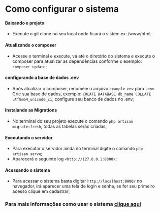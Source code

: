 # Como configurar o sistema

#### Baixando o projeto
* Execute o git clone no seu local onde ficará o sistem ex: /www/html;
#### Atualizando o composer
* Acesse o terminal e execute, vá até o diretório do sistema e execute o composer para atualizar as dependências conforme o exemplo: `composer update`;
#### configurando a base de dados .env
* Após atualizar o composer, renomeie o arquivo `example.env` para `.env`. Crie sua base de dados, exemplo: `CREATE DATABASE db_name COLLATE utf8mb4_unicode_ci`, configure seu banco de dados no .env;
#### Instalando as Migrations
* No terminal do seu projeto execute o comando `php artisan migrate:fresh`, todas as tabelas serão criadas;
#### Executando o servidor
* Para executar o servidor ainda no terminal digite o comando `php artisan serve`;
* Aparecerá o seguinte log `<http://127.0.0.1:8000>`;
#### Acessando o sistema
* Para acessar o sistema basta digitar `http://localhost:8000/` no navegador, irá aparecer uma tela de login e senha, se for seu primeiro acesso clique em cadastrar;

### Para mais informações como usar o sistema [clique aqui](https://drive.google.com/file/d/1Ij9-r5J9q-UdTkzgoGmbuiB6ifIcSEKd/view)
